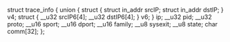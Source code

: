 
struct trace_info {
    union {
        struct {
            struct in_addr srcIP;
            struct in_addr dstIP;
        } v4;
        struct {
            __u32 srcIP6[4];
            __u32 dstIP6[4];
        } v6;
    } ip;
    __u32 pid;
    __u32 proto;
    __u16 sport;
    __u16 dport;
    __u16 family;
    __u8 sysexit;
    __u8 state;
    char comm[32];
};

